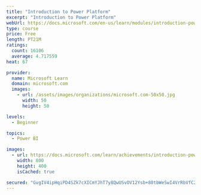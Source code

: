```yaml
---
title: "Introduction to Power Platform"
excerpt: "Introduction to Power Platform"
webUrl: https://docs.microsoft.com/en-us/learn/modules/introduction-power-platform/
type: course
price: Free
length: PT21M
ratings:
  count: 16106
  average: 4.717559
heat: 67

provider:
  name: Microsoft Learn
  domain: microsoft.com
  images:
    - url: /assets/images/organizations/microsoft.com-50x50.jpg
      width: 50
      height: 50

levels:
  - Beginner

topics:
  - Power BI

images:
  - url: https://docs.microsoft.com/learn/achievements/introduction-power-platform-social.png
    width: 800
    height: 400
    isCached: true

secured: "GvgIV4ipHqiPD4SZk7cXICmYJhT7y8QwUSvOV12Ysb+80tbWeSwI4VrRbVfC2ApT6zSdG136ZjkT/BuDq0SsacgqqCeWWtPQPH7vvY5i8/AZfdgZBu1ZxSKSgm4qUQkSzfHSGjVqzgFqjQLYZxgCpBziolwD9i6yjl5Uwa5+UM9SjbMO3utLIfw/P2VmhTecfc6W7Xh7z4PJx3TPG+YdCmfoOnHeGwpFyJiBK3/Ostgq9+LV/B2cOZACnoSV78ptfRCoRPnOha7zukpgcfzeYhrYlrPp5ps5ptTO22GklRzoGG3+ROxxqbQ1lShpRhHCwqilq96rtl+8an4WORTYQdEk26D1pJ4MA0xb38ZFyaq+PdFTQbZxCDes3pFMUNyfjOsWbcSV+CEjBP4b7UoRVd0oOzGPXMrxA5RZd0scnFnsx0fkjcbFqG8af8OCN1XC;LltJYLhOVoU/SznJTO9FzA=="
---
```


